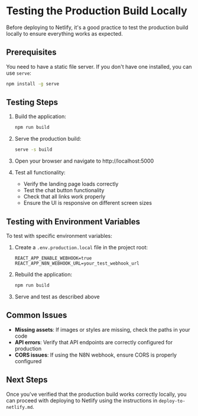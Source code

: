 # Testing the Production Build Locally

Before deploying to Netlify, it's a good practice to test the production build locally to ensure everything works as expected.

## Prerequisites

You need to have a static file server. If you don't have one installed, you can use `serve`:

```bash
npm install -g serve
```

## Testing Steps

1. Build the application:
   ```bash
   npm run build
   ```

2. Serve the production build:
   ```bash
   serve -s build
   ```

3. Open your browser and navigate to http://localhost:5000

4. Test all functionality:
   - Verify the landing page loads correctly
   - Test the chat button functionality
   - Check that all links work properly
   - Ensure the UI is responsive on different screen sizes

## Testing with Environment Variables

To test with specific environment variables:

1. Create a `.env.production.local` file in the project root:
   ```
   REACT_APP_ENABLE_WEBHOOK=true
   REACT_APP_N8N_WEBHOOK_URL=your_test_webhook_url
   ```

2. Rebuild the application:
   ```bash
   npm run build
   ```

3. Serve and test as described above

## Common Issues

- **Missing assets**: If images or styles are missing, check the paths in your code
- **API errors**: Verify that API endpoints are correctly configured for production
- **CORS issues**: If using the N8N webhook, ensure CORS is properly configured

## Next Steps

Once you've verified that the production build works correctly locally, you can proceed with deploying to Netlify using the instructions in `deploy-to-netlify.md`.
